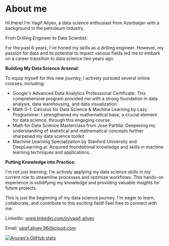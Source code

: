 # About me

 Hi there! I'm Vagif Aliyev, a data science enthusiast from Azerbaijan with a background in the petroleum industry.

 From Drilling Engineer to Data Scientist:

 For the past 6 years, I've honed my skills as a drilling engineer. However, my passion for data and its potential to impact various fields led me to embark on a career transition to data science two years ago.

 **Building My Data Science Arsenal:**

 To equip myself for this new journey, I actively pursued several online courses, including:

* Google's Advanced Data Analytics Professional Certificate: This comprehensive program provided me with a strong foundation in data analysis, data warehousing, and data visualization.
* Math 0-1: Calculus for Data Science & Machine Learning by Lazy Programmer: I strengthened my mathematical base, a crucial element for data science, through this engaging course.
* Math for Data Science Masterclass from Jose Partilla: Deepening my understanding of statistical and mathematical concepts further sharpened my data science toolkit.
* Machine Learning Specialization by Stanford University and DeepLearning.ai: Acquired foundational knowledge and skills in machine learning techniques and applications.

 
**Putting Knowledge into Practice:**
 

 I'm not just learning; I'm actively applying my data science skills in my current role to streamline processes and optimize workflows. This hands-on experience is solidifying my knowledge and providing valuable insights for future projects.

 This is just the beginning of my data science journey. I'm eager to learn, collaborate, and contribute to this exciting field! 
 Feel free to connect with me:

LinkedIn: www.linkedin.com/in/vaqif-aliyev

Email: vagif.aliyev.96@icloud.com

[![Anurag's GitHub stats](https://github-readme-stats.vercel.app/api?username=Vagif)](https://github.com/anuraghazra/github-readme-stats)

